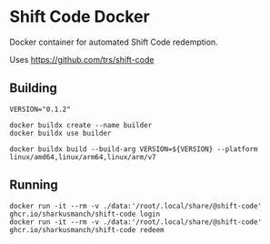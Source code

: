 # Shift Code Docker

Docker container for automated Shift Code redemption.

Uses https://github.com/trs/shift-code

## Building

```
VERSION="0.1.2"

docker buildx create --name builder
docker buildx use builder

docker buildx build --build-arg VERSION=${VERSION} --platform linux/amd64,linux/arm64,linux/arm/v7
```

## Running

```
docker run -it --rm -v ./data:'/root/.local/share/@shift-code' ghcr.io/sharkusmanch/shift-code login
docker run -it --rm -v ./data:'/root/.local/share/@shift-code' ghcr.io/sharkusmanch/shift-code redeem
```
